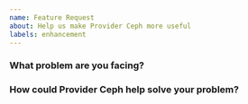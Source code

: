 ```yaml
---
name: Feature Request
about: Help us make Provider Ceph more useful
labels: enhancement
---
```

<!--
Thank you for helping to improve Provider Ceph!

Please be sure to search for open issues before raising a new one. We use issues
for bug reports and feature requests. Please find us at https://slack.crossplane.io
for questions, support, and discussion.
-->

### What problem are you facing?
<!--
Please tell us a little about your use case - it's okay if it's hypothetical!
Leading with this context helps frame the feature request so we can ensure we
implement it sensibly.
--->

### How could Provider Ceph help solve your problem?
<!--
Let us know how you think Provider Ceph could help with your use case. 
-->
